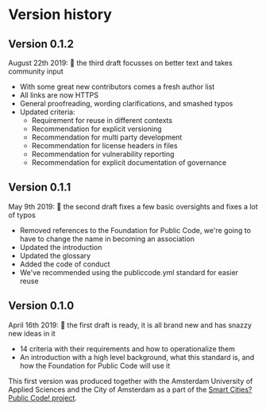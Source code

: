 # Version history

## Version 0.1.2

August 22th 2019: 🌠 the third draft focusses on better text and takes community input

* With some great new contributors comes a fresh author list
* All links are now HTTPS
* General proofreading, wording clarifications, and smashed typos
* Updated criteria:
  * Requirement for reuse in different contexts
  * Recommendation for explicit versioning
  * Recommendation for multi party development
  * Recommendation for license headers in files
  * Recommendation for vulnerability reporting
  * Recommendation for explicit documentation of governance

## Version 0.1.1

May 9th 2019: 🤔 the second draft fixes a few basic oversights and fixes a lot of typos

* Removed references to the Foundation for Public Code, we're going to have to change the name in becoming an association
* Updated the introduction
* Updated the glossary
* Added the code of conduct
* We've recommended using the publiccode.yml standard for easier reuse

## Version 0.1.0

April 16th 2019: 🎉 the first draft is ready, it is all brand new and has snazzy new ideas in it

* 14 criteria with their requirements and how to operationalize them
* An introduction with a high level background, what this standard is, and how the Foundation for Public Code will use it

This first version was produced together with the Amsterdam University of Applied Sciences and the City of Amsterdam as a part of the [Smart Cities? Public Code! project](https://smartcities.publiccode.net/).
